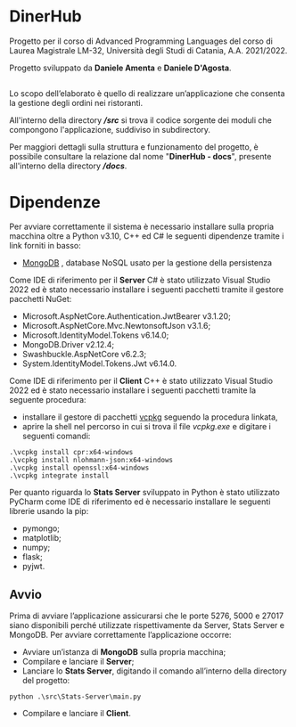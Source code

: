 # DinerHub
Progetto per il corso di Advanced Programming Languages del corso di Laurea Magistrale LM-32, Università degli Studi di Catania, A.A. 2021/2022.

Progetto sviluppato da **Daniele Amenta** e **Daniele D'Agosta**.

##
Lo scopo dell’elaborato è quello di realizzare un’applicazione che consenta la gestione degli ordini nei ristoranti.

All'interno della directory __*/src*__ si trova il codice sorgente dei moduli che compongono l'applicazione, suddiviso in subdirectory.

Per maggiori dettagli sulla struttura e funzionamento del progetto, è possibile consultare la relazione dal nome "**DinerHub - docs**", presente all'interno della directory __*/docs*__.

# Dipendenze
Per avviare correttamente il sistema è necessario installare sulla propria macchina oltre a Python v3.10, C++ ed C# le seguenti dipendenze tramite i link forniti in basso:

- [MongoDB](https://docs.mongodb.com/manual/tutorial/install-mongodb-on-windows/) , database NoSQL usato per la gestione della persistenza

Come IDE di riferimento per il **Server** C# è stato utilizzato Visual Studio 2022 ed è stato necessario installare i seguenti pacchetti tramite il gestore pacchetti NuGet:

- Microsoft.AspNetCore.Authentication.JwtBearer v3.1.20;
- Microsoft.AspNetCore.Mvc.NewtonsoftJson v3.1.6;
- Microsoft.IdentityModel.Tokens v6.14.0;
- MongoDB.Driver v2.12.4;
- Swashbuckle.AspNetCore v6.2.3;
- System.IdentityModel.Tokens.Jwt v6.14.0.

Come IDE di riferimento per il **Client** C++ è stato utilizzato Visual Studio 2022 ed è stato necessario installare i seguenti pacchetti tramite la seguente procedura:

- installare il gestore di pacchetti [vcpkg](https://github.com/Microsoft/vcpkg) seguendo la procedura linkata,
- aprire la shell nel percorso in cui si trova il file _vcpkg.exe_ e digitare i seguenti comandi:
```[shell]
.\vcpkg install cpr:x64-windows
.\vcpkg install nlohmann-json:x64-windows
.\vcpkg install openssl:x64-windows
.\vcpkg integrate install
```

Per quanto riguarda lo **Stats Server** sviluppato in Python è stato utilizzato PyCharm come IDE di riferimento ed è necessario installare le seguenti librerie usando la pip:
- pymongo;
- matplotlib;
- numpy;
- flask;
- pyjwt.

## Avvio
Prima di avviare l’applicazione assicurarsi che le porte 5276, 5000 e 27017 siano disponibili perché utilizzate rispettivamente da Server, Stats Server e MongoDB.
Per avviare correttamente l’applicazione occorre:
- Avviare un’istanza di **MongoDB** sulla propria macchina;
- Compilare e lanciare il **Server**;
- Lanciare lo **Stats Server**, digitando il comando all’interno della directory del progetto:
```[shell]
python .\src\Stats-Server\main.py
```
- Compilare e lanciare il **Client**.